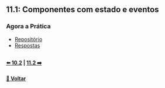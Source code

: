 ## 11.1: Componentes com estado e eventos

### Agora a Prática
- [Repositório](https://github.com/nnnnadia/trybe-exercicios/commit/331dbdf5114bb6be6e47ecc9f00fc5d4a1f3da8f)
- [Respostas](https://github.com/nnnnadia/exercise-pokedex-state/commit/3cb68c1bbb46879696047b86f53cf80bd14e0750)

## 

#### [:arrow_left: 10.2](../bloco10-introducao-react/dia10-2/x-agora-a-pratica/exercicios.md) | [11.2 :arrow_right:](../../dia11-2/x-agora-a-pratica/exercicios.md)

#### [🚀 Voltar](https://github.com/nnnnadia/trybe-exercicios#bloco-11-componentes-com-estado-eventos-e-formul%C3%A1rios-com-react)
